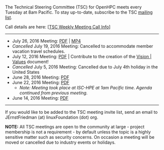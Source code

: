 The Technical Steering Committee (TSC) for OpenHPC meets every Tuesday at 8am Pacific. To stay up-to-date, subscribe to the TSC [mailing list](https://lists.openhpc.community/mailman/listinfo/openhpc-tsc). 

Call details are here: [[TSC Weekly Meeting Call Info](https://github.com/openhpc/ohpc/wiki/TSC-Weekly-Meeting-Call-Info:)]



***
* July 26, 2016 Meeting: [PDF](http://bit.ly/ohpctsc20160726) | [MP4](http://bit.ly/ohpctsc20160726vid) 
* _Cancelled_ July 19, 2016 Meeting: Cancelled to accommodate member vacation travel schedules.
* July 12, 2016 Meeting: [PDF](http://bit.ly/OHPCTSC20160712) | Contribute to the creation of the [Vision | Values](bit.ly/OHPCTSCVizVal) document!
* _Cancelled_ July 5, 2016 Meeting: Cancelled due to July 4th holiday in the United States
* June 28, 2016 Meeting: [PDF](http://bit.ly/ohpctsc20160628)
* June 22, 2016 Meeting: [PDF](http://bit.ly/OpenHPCTSC20160614)
    * _Note: Meeting took place at ISC-HPE at 1am Pacific time. Agenda continued from previous meeting._
* June 14, 2016 Meeting: [PDF](http://bit.ly/OpenHPCTSC20160614)

<!-- * June 07, 2016 Meeting: [PDF] -->
<!-- * May 31, 2016 Meeting: [PDF] -->

***

If you would like to be added to the TSC meeting invite list, send an email to JErnstFriedman (at) linuxFoundation (dot) org.

**NOTE:** All TSC meetings are open to the community at large - project membership is not a requirement - by default unless the topic is a highly sensitive matter such as security concerns. On occasion a meeting will be moved or cancelled due to industry events or holidays. 
